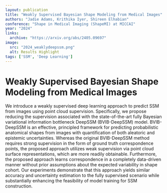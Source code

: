 ```yaml
---
layout: publication
title: "Weakly Supervised Bayesian Shape Modeling from Medical Images"
authors: "Jadie Adams, Krithika Iyer, Shireen Elhabian"
conference: "Shape in Medical Imaging (ShapeMI) at MICCAI"
year: "2024"
links:
  archive: "https://arxiv.org/abs/2405.09697"
image:
  src: "2024_weaklydeepssm.png"
  alt: Results Highlight
tags: ['SSM', 'Deep Learning']
---
```


# Weakly Supervised Bayesian Shape Modeling from Medical Images
We introduce a weakly supervised deep learning approach to predict SSM from images using point cloud supervision. Specifically, we propose reducing the supervision associated with the state-of-the-art fully Bayesian variational information bottleneck DeepSSM (BVIB-DeepSSM) model. BVIB-DeepSSM is an effective, principled framework for predicting probabilistic anatomical shapes from images with quantification of both aleatoric and epistemic uncertainties. Whereas the original BVIB-DeepSSM method requires strong supervision in the form of ground truth correspondence points, the proposed approach utilizes weak supervision via point cloud surface representations, which are more readily obtainable. Furthermore, the proposed approach learns correspondence in a completely data-driven manner without prior assumptions about the expected variability in shape cohort. Our experiments demonstrate that this approach yields similar accuracy and uncertainty estimation to the fully supervised scenario while substantially enhancing the feasibility of model training for SSM construction. 